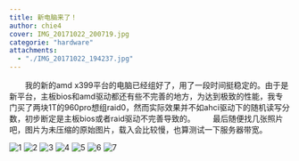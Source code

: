 ```yaml
---
title: 新电脑来了！
author: chie4
cover: IMG_20171022_200719.jpg 
categorie: "hardware"
attachments:
  - "./IMG_20171022_194237.jpg"
---
```


&emsp;&emsp;我的新的amd x399平台的电脑已经组好了，用了一段时间挺稳定的。由于是新平台，主板bios和amd驱动都还有些不完善的地方，为达到极致的性能，我专门买了两块1T的960pro想组raid0，然而实际效果并不如ahci驱动下的随机读写分数，初步断定是主板bios或者raid驱动不完善导致的。
&emsp;&emsp;最后随便找几张照片吧，图片为未压缩的原始图片，载入会比较慢，也算测试一下服务器带宽。

![1](./IMG_20171022_194237.jpg)
![2](./IMG_20171022_194933.jpg)
![3](./IMG_20171022_195019.jpg)
![4](./IMG_20171022_195418.jpg)
![5](./IMG_20171022_195518.jpg)
![6](./IMG_20171022_200719.jpg)
![7](./IMG_20171022_200743.jpg)
